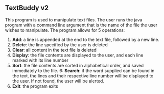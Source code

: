 ## TextBuddy v2

This program is used to manipulate text files. The user runs the java program with a command line argument that is the name of the file the user wishes to manipulate. The program allows for 5 operations:

1. **Add**: a line is appended at the end to the text file, followed by a new line.
2. **Delete**: the line specified by the user is deleted
3. **Clear**: all content in the text file is deleted
4. **Display**: the file contents are displayed to the user, and each line marked with its line number
5. **Sort**: the file contents are sorted in alphabetical order, and saved immediately to the file.
6: **Search**: if the word supplied can be found in the text, the lines and their respective line number will be displayed to the user. If not found, the user will be alerted.
7. **Exit**: the program exits
